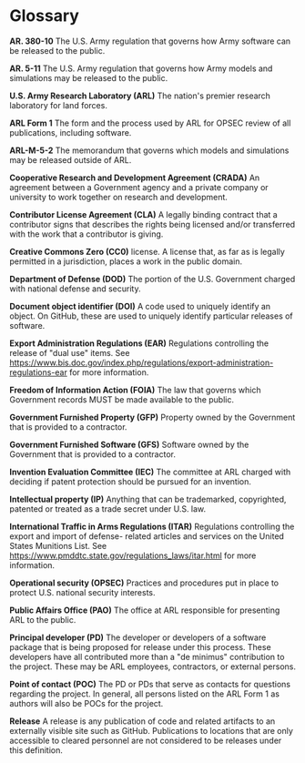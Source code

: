 # Glossary

<a name="78FA5278C17C11E6B899003EE1B763F8"></a>**AR. 380-10** The U.S. Army
regulation that governs how Army software can be released to the public.

<a name="79AF033AC17C11E6911F003EE1B763F8"></a>**AR. 5-11** The U.S. Army
regulation that governs how Army models and simulations may be released to the
public.

<a name="7B2AB4D2C17C11E6AC39003EE1B763F8"></a>**U.S. Army Research Laboratory
(ARL)** The nation's premier research laboratory for land forces.

<a name="7DB7D1E6C17C11E6AF24003EE1B763F8"></a>**ARL Form 1** The form and the
process used by ARL for OPSEC review of all publications, including software.

<a name="7FFF62C0C17C11E68EE2003EE1B763F8"></a>**ARL-M-5-2** The memorandum
that governs which models and simulations may be released outside of ARL.

<a name="80BB5F0AC17C11E6AF02003EE1B763F8"></a>**Cooperative Research and
Development Agreement (CRADA)** An agreement between a Government agency and a
private company or university to work together on research and development.

<a name="82768998C17C11E68A44003EE1B763F8"></a>**Contributor License Agreement
(CLA)** A legally binding contract that a contributor signs that describes the
rights being licensed and/or transferred with the work that a contributor is
giving.

<a name="836F8E9CC17C11E6910F003EE1B763F8"></a>**Creative Commons Zero (CC0)**
license. A license that, as far as is legally permitted in a jurisdiction,
places a work in the public domain.

<a name="84E523E4C17C11E6B04B003EE1B763F8"></a>**Department of Defense (DOD)**
The portion of the U.S. Government charged with national defense and security.

<a name="85B4B076C17C11E6A008003EE1B763F8"></a>**Document object identifier
(DOI)** A code used to uniquely identify an object.  On GitHub, these are used
to uniquely identify particular releases of software.

<a name="866BCDF6C17C11E69285003EE1B763F8"></a>**Export Administration
Regulations (EAR)** Regulations controlling the release of "dual use" items.
See https://www.bis.doc.gov/index.php/regulations/export-administration-regulations-ear
for more information.

<a name="8809AA14C17C11E691FC003EE1B763F8"></a>**Freedom of Information Action
(FOIA)** The law that governs which Government records MUST be made available
to the public.

<a name="88A5E64CC17C11E6859F003EE1B763F8"></a>**Government Furnished Property
(GFP)** Property owned by the Government that is provided to a contractor.

<a name="8A38C9DEC17C11E6A2B5003EE1B763F8"></a>**Government Furnished Software
(GFS)** Software owned by the Government that is provided to a contractor.

<a name="8CB9B558C17C11E6AC99003EE1B763F8"></a>**Invention Evaluation
Committee (IEC)** The committee at ARL charged with deciding if patent
protection should be pursued for an invention.

<a name="8D39E250C17C11E6BD62003EE1B763F8"></a>**Intellectual property (IP)**
Anything that can be trademarked, copyrighted, patented or treated as a trade
secret under U.S. law.

<a name="8DEFC60CC17C11E6A55D003EE1B763F8"></a>**International Traffic in Arms
Regulations (ITAR)** Regulations controlling the export and import of defense-
related articles and services on the United States Munitions List.  See
https://www.pmddtc.state.gov/regulations_laws/itar.html for more information.

<a name="8ECF3030C17C11E699E6003EE1B763F8"></a>**Operational security
(OPSEC)** Practices and procedures put in place to protect U.S. national
security interests.

<a name="8FB1C302C17C11E6A3E2003EE1B763F8"></a>**Public Affairs Office (PAO)**
The office at ARL responsible for presenting ARL to the public.

<a name="90A678DEC17C11E68CD0003EE1B763F8"></a>**Principal developer (PD)**
The developer or developers of a software package that is being proposed for
release under this process.  These developers have all contributed more than a
"de minimus" contribution to the project.  These may be ARL employees,
contractors, or external persons.

<a name="91933F1EC17C11E6AE5A003EE1B763F8"></a>**Point of contact (POC)** The
PD or PDs that serve as contacts for questions regarding the project.  In
general, all persons listed on the ARL Form 1 as authors will also be POCs for
the project.

<a name="BEA2CBDA037011E78D93003EE1B763F8"></a>**Release** A release is any
publication of code and related artifacts to an externally visible site such
as GitHub.  Publications to locations that are only accessible to cleared
personnel are not considered to be releases under this definition.
